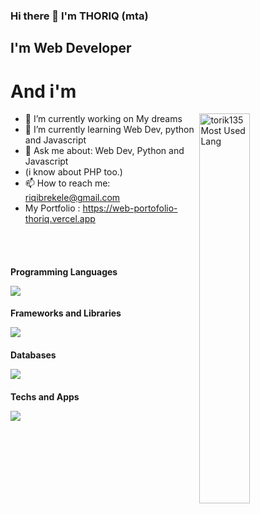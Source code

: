 ### Hi there 👋  I'm THORIQ (mta)

## I'm Web Developer

# And i'm 
  <img width="40%" align="right" alt="torik135 Most Used Lang" src="https://github-readme-stats.vercel.app/api/top-langs/?username=torik135&layout=compact&show_icons=true&hide_border=true" />
  
- 🔭 I’m currently working on My dreams
- 🌱 I’m currently learning Web Dev, python and Javascript
- 💬 Ask me about: Web Dev, Python and Javascript
- (i know about PHP too.)
- 📫 How to reach me: riqibrekele@gmail.com
- My Portfolio : https://web-portofolio-thoriq.vercel.app

<br/>

<br/>
<p>
  <h4>Programming Languages</p>
  <img src="https://skillicons.dev/icons?i=js,ts,python,php" />
  <br/>
  <h4>Frameworks and Libraries</p>
  <img src="https://skillicons.dev/icons?i=react,nextjs,svelte,astro,laravel,django,bootstrap,tailwindcss,materialui" />
  <br/>
  <h4>Databases</p>
  <img src="https://skillicons.dev/icons?i=mysql,mongodb,sqlite" />
  <br/>
  <h4>Techs and Apps</p>
  <img src="https://skillicons.dev/icons?i=git,github,nodejs,vscode,bash" />

</p>
<br/>
